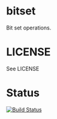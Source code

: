 bitset
======

Bit set operations.

LICENSE
=======

See LICENSE

Status
======

[![Build Status](https://travis-ci.org/mariokonrad/bitset.svg?branch=master)](https://travis-ci.org/mariokonrad/bitset)

